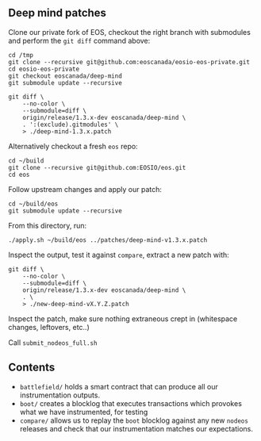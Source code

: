 Deep mind patches
-----------------

Clone our private fork of EOS, checkout the right branch with submodules and perform the `git diff` command above:

```
cd /tmp
git clone --recursive git@github.com:eoscanada/eosio-eos-private.git
cd eosio-eos-private
git checkout eoscanada/deep-mind
git submodule update --recursive

git diff \
    --no-color \
    --submodule=diff \
    origin/release/1.3.x-dev eoscanada/deep-mind \
    . ':(exclude).gitmodules' \
    > ./deep-mind-1.3.x.patch
```

Alternatively checkout a fresh `eos` repo:
```
cd ~/build
git clone --recursive git@github.com:EOSIO/eos.git
cd eos
```

Follow upstream changes and apply our patch:
```
cd ~/build/eos
git submodule update --recursive
```

From this directory, run:
```
./apply.sh ~/build/eos ../patches/deep-mind-v1.3.x.patch
```

Inspect the output, test it against `compare`, extract a new patch with:

```
git diff \
    --no-color \
    --submodule=diff \
    origin/release/1.3.x-dev eoscanada/deep-mind \
    . \
    > ./new-deep-mind-vX.Y.Z.patch
```

Inspect the patch, make sure nothing extraneous crept in (whitespace
changes, leftovers, etc..)

Call `submit_nodeos_full.sh`


Contents
--------

* `battlefield/` holds a smart contract that can produce all our instrumentation outputs.
* `boot/` creates a blocklog that executes transactions which provokes what we have instrumented, for testing
* `compare/` allows us to replay the `boot` blocklog against any new `nodeos` releases and check that our instrumentation matches our expectations.
